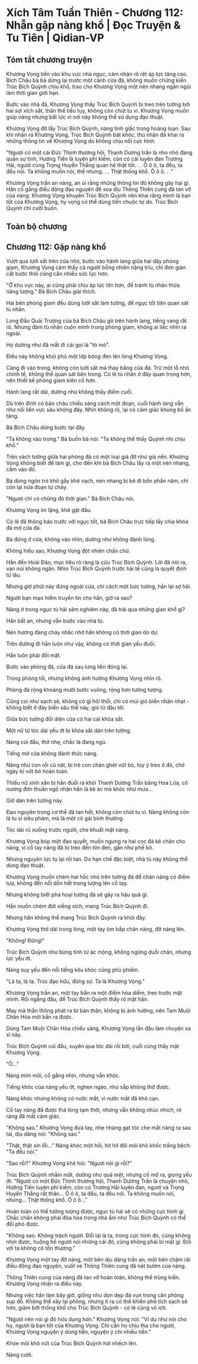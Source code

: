 # Xích Tâm Tuần Thiên - Chương 112: Nhẫn gặp nàng khổ | Đọc Truyện & Tu Tiên | Qidian-VP



## Tóm tắt chương truyện

Khương Vọng tiến vào khu vực nhà ngục, cảm nhận rõ rệt áp lực tăng cao. Bích Châu bà bà dừng lại trước một cánh cửa đá, không muốn chứng kiến Trúc Bích Quỳnh chịu khổ, trao cho Khương Vọng một nén nhang ngắn ngủi làm thời gian giới hạn.

Bước vào nhà đá, Khương Vọng thấy Trúc Bích Quỳnh bị treo trên tường bởi hai sợi xích sắt, thân thể tiều tụy, không còn chút tu vi. Khương Vọng muốn giúp nàng nhưng bất lực vì nơi này không thể sử dụng đạo thuật.

Khương Vọng đỡ lấy Trúc Bích Quỳnh, nàng tỉnh giấc trong hoảng loạn. Sau khi nhận ra Khương Vọng, Trúc Bích Quỳnh bật khóc, thú nhận đã khai ra những thông tin về Khương Vọng do không chịu nổi cực hình.

"Ngươi có một cái Đức Thịnh thương hội, Thanh Dương trấn là nho nhỏ đang quản sự tình, Hướng Tiền là luyện phi kiếm, còn có cái luyện đan Trương Hải, ngươi cùng Trọng Huyền Thắng quan hệ thật tốt. . . Ô ô ô, ta đều, ta đều nói. Ta không muốn nói, thế nhưng. . . Thật thống khổ. Ô ô ô. . ."

Khương Vọng trấn an nàng, an ủi rằng những thông tin đó không gây hại gì. Hắn cố gắng điều động đạo nguyên để xoa dịu Thông Thiên cung đã tan vỡ của nàng. Khương Vọng khuyên Trúc Bích Quỳnh nên khai rằng mình là bạn tốt của Khương Vọng, hy vọng có thể dùng tiền chuộc tự do. Trúc Bích Quỳnh chỉ cười buồn.


## Toàn bộ chương

## Chương 112: Gặp nàng khổ

Vượt qua lưới sắt trên cửa nhỏ, bước vào hành lang giữa hai dãy phòng giam, Khương Vọng cảm thấy cả người bỗng nhiên nặng trĩu, chỉ đơn giản cất bước thôi cũng cần nhiều sức lực hơn.

"Ở khu vực này, ai cũng phải chịu áp lực lớn hơn, để tránh tù nhân thừa năng lượng." Bà Bích Châu giải thích.

Hai bên phòng giam đều dùng lưới sắt làm tường, để ngục tốt tiện quan sát tù nhân.

Long Đầu Quải Trượng của bà Bích Châu gõ trên hành lang, tiếng vang rất rõ. Nhưng đám tù nhân cuộn mình trong phòng giam, không ai liếc nhìn ra ngoài.

Họ dường như đã mất đi cái gọi là "tò mò".

Điều này không khỏi phủ một lớp bóng đen lên lòng Khương Vọng.

Càng đi vào trong, không còn lưới sắt mà thay bằng cửa đá. Trừ một lỗ nhỏ chỉnh tề, không thể quan sát bên trong. Có lẽ tù nhân ở đây quan trọng hơn, nên thiết kế phòng giam kiên cố hơn.

Hành lang rất dài, dường như không thấy điểm cuối.

Dù trên đỉnh có bảo châu chiếu sáng cách một đoạn, cuối hành lang vẫn như nối liền vực sâu không đáy. Nhìn không rõ, lại có cảm giác khủng bố ẩn tàng.

Bà Bích Châu dừng bước tại đây.

"Ta không vào trong." Bà buồn bã nói: "Ta không thể thấy Quỳnh nhi chịu khổ."

Trên vách tường giữa hai phòng đá có một loại giá đỡ như giá nến. Khương Vọng không biết để làm gì, cho đến khi bà Bích Châu lấy ra một nén nhang, cắm vào đó.

Bà dùng ngón trỏ khô gầy khẽ vạch, nén nhang bị bẻ đi bốn phần năm, chỉ còn lại nửa đoạn tự cháy.

"Ngươi chỉ có chừng đó thời gian." Bà Bích Châu nói.

Khương Vọng im lặng, khẽ gật đầu.

Có lẽ đã thông báo trước với ngục tốt, bà Bích Châu trực tiếp lấy chìa khóa đá mở cửa đá.

Bà đứng ở cửa, không vào nhìn, dường như không đành lòng.

Không hiểu sao, Khương Vọng đột nhiên chần chừ.

Hắn đến Hoài Đảo, mục tiêu rõ ràng là cứu Trúc Bích Quỳnh. Lời đã nói ra, vạn núi không ngăn. Nhìn Trúc Bích Quỳnh trước hải tế cũng là quyết định từ lâu.

Nhưng giờ phút này đứng ngoài cửa, chỉ cách một bức tường, hắn lại sợ hãi.

Người bạn mạo hiểm truyền tin cho hắn, giờ ra sao?

Nàng ở trong ngục tù hải sâm nghiêm này, đã trải qua những gian khổ gì?

Hắn bất an, nhưng vẫn bước vào nhà tù.

Nén hương đang cháy nhắc nhở hắn không có thời gian do dự.

Trên đường đi hắn luôn như vậy, không có thời gian yếu đuối.

Hắn luôn phải đối mặt.

Bước vào phòng đá, cửa đá sau lưng liền đóng lại.

Trong phòng tối, nhưng không ảnh hưởng Khương Vọng nhìn rõ.

Phòng đá rộng khoảng mười bước vuông, rộng hơn tưởng tượng.

Cũng coi như sạch sẽ, không có gì hôi thối, chỉ có mùi gió biển nhàn nhạt - không biết ở đáy biển sâu thế này, gió từ đâu tới.

Giữa bức tường đối diện cửa có hai cái khóa sắt.

Một nữ tử tóc dài yếu ớt bị khóa sắt dán trên tường.

Nàng cúi đầu, thở nhẹ, chắc là đang ngủ.

Tiếng mở cửa không đánh thức nàng.

Nàng như con rối cũ nát, bị trẻ con chán ghét vứt bỏ, tùy ý treo ở đó, chờ ngày bị vứt bỏ hoàn toàn.

Thiếu nữ xinh xắn bị hắn đuổi ra khỏi Thanh Dương Trấn bằng Hoa Lửa, cô nương đơn thuần ngộ nhận hắn là kẻ ác mà khóc như mưa...

Giờ dán trên tường này.

Đạo nguyên trong cơ thể đã tan hết, không còn chút tu vi. Nàng không còn là tu sĩ siêu phàm, mà là một cô gái bình thường.

Tóc dài rủ xuống trước người, che khuất mặt nàng.

Khương Vọng bóp một đạo quyết, muốn ngưng ra hai cọc đá kê chân cho nàng, vì cổ tay nàng đã bị treo đến tím đen, gần như phế bỏ.

Nhưng nguyên lực tụ lại rồi tan. Do hạn chế đặc biệt, nhà tù này không thể dùng đạo thuật.

Khương Vọng muốn chém hai hốc nhỏ trên tường đá để chân nàng có điểm tựa, không đến nỗi dồn hết trọng lượng lên cổ tay.

Nhưng không biết phá hoại tường đá sẽ gây ra hậu quả gì.

Hắn muốn chém đứt xiềng xích, mang Trúc Bích Quỳnh đi.

Nhưng hắn không thể mang Trúc Bích Quỳnh ra khỏi đây.

Khương Vọng thở dài trong lòng, một tay ôm bắp chân nàng, đỡ nàng lên.

"Không! Đừng!"

Trúc Bích Quỳnh như bừng tỉnh từ ác mộng, không ngừng duỗi chân, nhưng lực yếu ớt.

Nàng suy yếu đến nỗi tiếng kêu khóc cũng phù phiếm.

"Là ta, là ta. Trúc đạo hữu, đừng sợ. Ta là Khương Vọng."

Khương Vọng trấn an, một tay bắn ra một điểm hỏa diễm, treo trước mặt mình. Rồi ngẩng đầu, để Trúc Bích Quỳnh thấy rõ mặt hắn.

May mà thần thông phát ra từ bản thân, không bị ảnh hưởng, nên Tam Muội Chân Hỏa mới bắn ra được.

Dùng Tam Muội Chân Hỏa chiếu sáng, Khương Vọng lần đầu làm chuyện xa xỉ này.

Trúc Bích Quỳnh cúi đầu, xuyên qua tóc dài rối bời, cuối cùng thấy mặt Khương Vọng.

"Ô..."

Nàng mím môi, cố gắng nhịn, nhưng vẫn khóc.

Tiếng khóc của nàng yếu ớt, nghẹn ngào, như sắp không thở được.

Nàng khóc nhưng không có nước mắt, vì nước mắt đã khô cạn.

Cổ tay nàng đã được thả lỏng tạm thời, nhưng vẫn không nhúc nhích, rõ ràng đã mất cảm giác.

"Không sao." Khương Vọng đưa tay, nhẹ nhàng gạt tóc che mắt nàng ra sau tai, dịu dàng nói: "Không sao."

"Thật, thật xin lỗi..." Nàng khóc một hồi, hít hít đôi môi khô khốc trắng bệch: "Ta đều nói."

"Sao rồi?" Khương Vọng khẽ hỏi: "Ngươi nói gì rồi?"

Trúc Bích Quỳnh nhắm mắt, dường như quá mệt, nhưng cố mở ra, giọng yếu ớt: "Ngươi có một Đức Thịnh thương hội, Thanh Dương Trấn là chuyện nhỏ, Hướng Tiền luyện phi kiếm, còn có Trương Hải luyện đan, ngươi và Trọng Huyền Thắng rất thân... Ô ô ô, ta đều, ta đều nói. Ta không muốn nói, nhưng... Thật thống khổ. Ô ô ô..."

Hoàn toàn có thể tưởng tượng được, ngục tù hải sẽ có những cực hình gì. Chắc chắn không phải đóa hoa trong nhà ấm như Trúc Bích Quỳnh có thể đối phó được.

"Không sao. Không trách ngươi. Đổi lại là ta, trong cực hình đó, cũng không nhịn được, huống hồ ngươi nói những cái đó, cũng không phải bí mật gì. Đối với ta không có tổn thương."

Khương Vọng một tay đỡ nàng, một bên dịu dàng trấn an, một bên chậm rãi điều động đạo nguyên, vuốt ve Thông Thiên cung đã nát bươm của nàng.

Thông Thiên cung của nàng đã tan vỡ hoàn toàn, không thể trùng kiến. Khương Vọng nhận ra điều này.

Nhưng việc hắn làm bây giờ, giống như dọn dẹp đá vụn trong căn phòng sụp đổ. Không thể xây lại phòng, nhưng ít ra có thể khiến phế tích sạch sẽ hơn, giảm bớt thống khổ cho Trúc Bích Quỳnh - có lẽ cũng vô ích.

"Ngươi nên nói gì đó hữu dụng hơn." Khương Vọng nói: "Ví dụ như nói cho họ, ngươi là bạn tốt của Khương Vọng. Chỉ cần họ chịu tha cho ngươi, Khương Vọng nguyện ý dùng tiền, nguyện ý chi nhiều tiền."

Khóe môi khô nứt của Trúc Bích Quỳnh hơi nhếch lên.

Nàng cười.